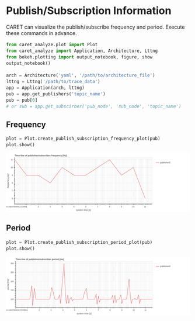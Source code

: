 # Publish/Subscription Information

CARET can visualize the publish/subscribe frequency and period.
Execute these commands in advance.

```python
from caret_analyze.plot import Plot
from caret_analyze import Application, Architecture, Lttng
from bokeh.plotting import output_notebook, figure, show
output_notebook()

arch = Architecture('yaml', '/path/to/architecture_file')
lttng = Lttng('/path/to/trace_data')
app = Application(arch, lttng)
pub = app.get_publishers('topic_name')
pub = pub[0]
# or sub = app.get_subscirber('pub_node', 'sub_node', 'topic_name')
```

## Frequency

```python
plot = Plot.create_publish_subscription_frequency_plot(pub)
plot.show()
```

![pub_sub_frequency_time_line](../../imgs/pub_sub_frequency_time_line.png)

## Period

```python
plot = Plot.create_publish_subscription_period_plot(pub)
plot.show()
```

![pub_sub_frequency_time_line](../../imgs/pub_sub_period_time_line.png)
